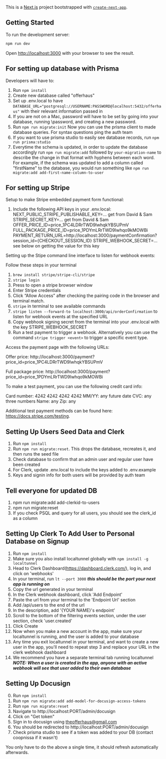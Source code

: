 This is a [Next.js](https://nextjs.org/) project bootstrapped with [`create-next-app`](https://github.com/vercel/next.js/tree/canary/packages/create-next-app).

## Getting Started

To run the development server:

```bash
npm run dev
```

Open [http://localhost:3000](http://localhost:3000) with your browser to see the result.

## For setting up database with Prisma

Developers will have to:

1. Run `npm install`
2. Create new database called "offerhaus"
3. Set up .env.local to have `DATABASE_URL="postgresql://USERNAME:PASSWORD@localhost:5432/offerhaus"` with their relevant information passed in
4. If you are not on a Mac, password will have to be set by going into your database, running \password, and creating a new password.
5. Run `npm run migrate:init`
   Now you can use the prisma client to made database queries. For syntax questions ping the auth team
6. If you want to use prisma studio to easily see database records, run `npm run prisma:studio`
7. Everytime the schema is updated, in order to update the database accordingly run `npm run migrate:add` followed by `your-migration-name` to describe the change in that format with hyphens between each word. For example, if the schema was updated to add a column called "firstName" to the database, you would run something like `npm run migrate:add add-first-name-column-to-user`

## For setting up Stripe

Setup to make Stripe embedded payment form functional:

1. Include the following API keys in your .env.local: NEXT_PUBLIC_STRIPE_PUBLISHABLE_KEY=... get from David & Sam
   STRIPE_SECRET_KEY=... get from David & Sam
   OFFER_PRICE_ID=price_1PC4LDRrTWD9lwhqkYBSUPmV
   FULL_PACKAGE_PRICE_ID=price_1PDYmLRrTWD9lwhqo9kMOWBi
   PAYMENT_RETURN_URL=http://localhost:3000/paymentConfirmation?session_id={CHECKOUT_SESSION_ID}
   STRIPE_WEBHOOK_SECRET=... see below on getting the value for this key

Setting up the Stipe command line interface to listen for webhook events:

Follow these steps in your terminal

1. `brew install stripe/stripe-cli/stripe`
2. `stripe login`
3. Press <Enter> to open a stripe browser window
4. Enter Stripe credentials
5. Click “Allow Access” after checking the pairing code in the browser and terminal match.
6. `stripe` in terminal to see available commands
7. `stripe listen --forward-to localhost:3000/api/orderConfirmation` to listen for webhook events at the specified URL
8. Copy webhook signing secret from the terminal into your .env.local with the key STRIPE_WEBHOOK_SECRET
9. Run a test payment to trigger a webhook. Alternatively you can use the command `stripe trigger <event>` to trigger a specific event type.

Access the payment page with the following URLs:

Offer price: http://localhost:3000/payment?price_id=price_1PC4LDRrTWD9lwhqkYBSUPmV

Full package price: http://localhost:3000/payment?price_id=price_1PDYmLRrTWD9lwhqo9kMOWBi

To make a test payment, you can use the following credit card info:

Card number: 4242 4242 4242 4242
MM/YY: any future date
CVC: any three numbers
Name: any
Zip: any

Additional test payment methods can be found here: https://docs.stripe.com/testing.

## Setting Up Users Seed Data and Clerk

1. Run `npm install`
2. Run `npm run migrate:reset`. This drops the database, recreates it, and then runs the seed file
3. Check database to confirm that an admin user and regular user have been created
4. For Clerk, update .env.local to include the keys added to .env.example
5. Keys and signin info for both users will be provided by auth team

## Tell everyone for updated DB

1. npm run migrate:add add-clerkid-to-users
2. npm run migrate:reset
3. If you check PSQL and query for all users, you should see the clerk_id as a
   column

## Setting Up Clerk To Add User to Personal Database on Signup
1. Run `npm install`
2. Make sure you also install localtunnel globally with `npm install -g localtunnel`
3. Head to Clerk Dashboard(https://dashboard.clerk.com/), log in, and click on 'webhooks'
4. In your terminal, run `lt --port 3000` ***this should be the port your next app is running on***
5. Copy the url generated in your terminal
6. In the Clerk webhook dashboard, click 'Add Endpoint'
7. Paste the url from your terminal to the 'Endpoint Url' section
8. Add /api/users to the end of the url
9. In the description, add '{YOUR NAME}'s endpoint'
10. Scroll to the bottom of the filtering events section, under the user section, check 'user.created'
11. Click Create
12. Now when you make a new account in the app, make sure your localtunnel is running, and the user is added to your database
13. Any time you exit localtunnel in your terminal, and want to create a new user in the app, you'll need to repeat step 3 and replace your URL in the clerk webhook dashboard
14. We recommend you have a separate terminal tab running localtunnel
***NOTE: When a user is created in the app, anyone with an active webhook will see that user added to their own database***

## Setting Up Docusign
0. Run `npm install`
1. Run `npm run migrate:add add-model-for-docusign-access-tokens`
2. Run `npm run migrate:reset`
3. Navigate to http://localhost:PORT/admin/docusign
4. Click on "Get token"
5. Sign in to docusign using theofferhaus@gmail.com
6. You should be redirected to http://localhost:PORT/admin/docusign
7. Check prisma studio to see if a token was added to your DB (contact coopnissa if it wasn't)

You only have to do the above a single time, it should refresh automatically afterwards.
